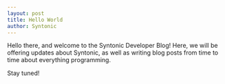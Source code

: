 ```yaml
---
layout: post
title: Hello World
author: Syntonic
---
```


Hello there, and welcome to the Syntonic Developer Blog! Here, we will be offering updates about Syntonic, as well as writing blog posts from time to time about everything programming.

Stay tuned!